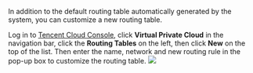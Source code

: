 In addition to the default routing table automatically generated by the system, you can customize a new routing table.

Log in to [Tencent Cloud Console](https://console.qcloud.com/), click **Virtual Private Cloud** in the navigation bar, click the **Routing Tables** on the left, then click **New** on the top of the list. Then enter the name, network and new routing rule in the pop-up box to customize the routing table.
![](//mccdn.qcloud.com/img568e24e987f4b.png)
